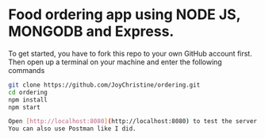  # Food ordering app using NODE JS, MONGODB and Express. 
  To get started, you have to fork this repo to your own GitHub account first. Then open up a terminal on your machine and enter the following commands  

  ```bash
git clone https://github.com/JoyChristine/ordering.git
cd ordering
npm install
npm start

Open [http://localhost:8080](http://localhost:8080) to test the server in the browser
You can also use Postman like I did.




	